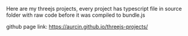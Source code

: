 Here are my threejs projects,
every project has typescript file in source folder with raw code before it was compiled to bundle.js

github page link: https://aurcin.github.io/threejs-projects/